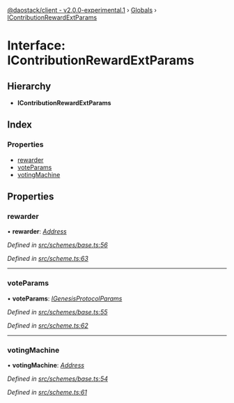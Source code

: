 [@daostack/client - v2.0.0-experimental.1](../README.md) › [Globals](../globals.md) › [IContributionRewardExtParams](icontributionrewardextparams.md)

# Interface: IContributionRewardExtParams

## Hierarchy

* **IContributionRewardExtParams**

## Index

### Properties

* [rewarder](icontributionrewardextparams.md#rewarder)
* [voteParams](icontributionrewardextparams.md#voteparams)
* [votingMachine](icontributionrewardextparams.md#votingmachine)

## Properties

###  rewarder

• **rewarder**: *[Address](../globals.md#address)*

*Defined in [src/schemes/base.ts:56](https://github.com/daostack/client/blob/6c661ff/src/schemes/base.ts#L56)*

*Defined in [src/scheme.ts:63](https://github.com/daostack/client/blob/6c661ff/src/scheme.ts#L63)*

___

###  voteParams

• **voteParams**: *[IGenesisProtocolParams](igenesisprotocolparams.md)*

*Defined in [src/schemes/base.ts:55](https://github.com/daostack/client/blob/6c661ff/src/schemes/base.ts#L55)*

*Defined in [src/scheme.ts:62](https://github.com/daostack/client/blob/6c661ff/src/scheme.ts#L62)*

___

###  votingMachine

• **votingMachine**: *[Address](../globals.md#address)*

*Defined in [src/schemes/base.ts:54](https://github.com/daostack/client/blob/6c661ff/src/schemes/base.ts#L54)*

*Defined in [src/scheme.ts:61](https://github.com/daostack/client/blob/6c661ff/src/scheme.ts#L61)*
